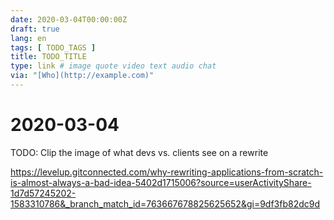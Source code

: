 ```yaml
---
date: 2020-03-04T00:00:00Z
draft: true
lang: en
tags: [ TODO_TAGS ]
title: TODO_TITLE
type: link # image quote video text audio chat
via: "[Who](http://example.com)"
---
```

# 2020-03-04




TODO: Clip the image of what devs vs. clients see on a rewrite


<https://levelup.gitconnected.com/why-rewriting-applications-from-scratch-is-almost-always-a-bad-idea-5402d1715006?source=userActivityShare-1d7d57245202-1583310786&_branch_match_id=763667678825625652&gi=9df3fb82dc9d>

